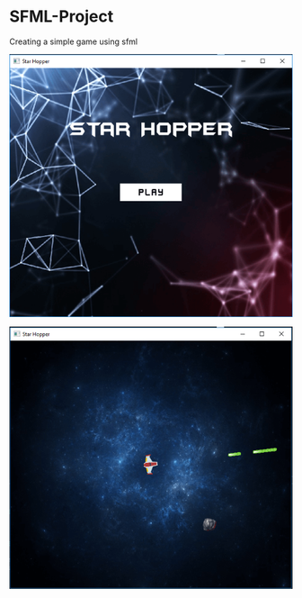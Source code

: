 # SFML-Project
Creating a simple game using sfml

![output](MenuState.png)

![output](GameState.png)
